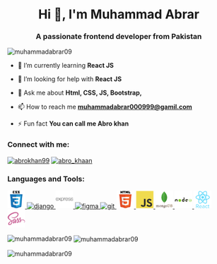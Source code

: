 <h1 align="center">Hi 👋, I'm Muhammad Abrar</h1>
<h3 align="center">A passionate frontend developer from Pakistan</h3>

<p align="left"> <img src="[https://komarev.com/ghpvc/?username=muhammadabrar09&label=Profile%20views&color=0e75b6&style=flat](https://github.com/account)" alt="muhammadabrar09" /> </p>

- 🌱 I’m currently learning **React JS**

- 🤝 I’m looking for help with **React JS**

- 💬 Ask me about **Html, CSS, JS, Bootstrap,**

- 📫 How to reach me **muhammadabrar000999@gamil.com**

- ⚡ Fun fact **You can call me Abro khan**

<h3 align="left">Connect with me:</h3>
<p align="left">
<a href="https://fb.com/abrokhan99" target="blank"><img align="center" src="https://raw.githubusercontent.com/rahuldkjain/github-profile-readme-generator/master/src/images/icons/Social/facebook.svg" alt="abrokhan99" height="30" width="40" /></a>
<a href="https://instagram.com/abro_khaan" target="blank"><img align="center" src="https://raw.githubusercontent.com/rahuldkjain/github-profile-readme-generator/master/src/images/icons/Social/instagram.svg" alt="abro_khaan" height="30" width="40" /></a>
</p>

<h3 align="left">Languages and Tools:</h3>
<p align="left"> <a href="https://www.w3schools.com/css/" target="_blank" rel="noreferrer"> <img src="https://raw.githubusercontent.com/devicons/devicon/master/icons/css3/css3-original-wordmark.svg" alt="css3" width="40" height="40"/> </a> <a href="https://www.djangoproject.com/" target="_blank" rel="noreferrer"> <img src="https://cdn.worldvectorlogo.com/logos/django.svg" alt="django" width="40" height="40"/> </a> <a href="https://expressjs.com" target="_blank" rel="noreferrer"> <img src="https://raw.githubusercontent.com/devicons/devicon/master/icons/express/express-original-wordmark.svg" alt="express" width="40" height="40"/> </a> <a href="https://www.figma.com/" target="_blank" rel="noreferrer"> <img src="https://www.vectorlogo.zone/logos/figma/figma-icon.svg" alt="figma" width="40" height="40"/> </a> <a href="https://git-scm.com/" target="_blank" rel="noreferrer"> <img src="https://www.vectorlogo.zone/logos/git-scm/git-scm-icon.svg" alt="git" width="40" height="40"/> </a> <a href="https://www.w3.org/html/" target="_blank" rel="noreferrer"> <img src="https://raw.githubusercontent.com/devicons/devicon/master/icons/html5/html5-original-wordmark.svg" alt="html5" width="40" height="40"/> </a> <a href="https://developer.mozilla.org/en-US/docs/Web/JavaScript" target="_blank" rel="noreferrer"> <img src="https://raw.githubusercontent.com/devicons/devicon/master/icons/javascript/javascript-original.svg" alt="javascript" width="40" height="40"/> </a> <a href="https://www.mongodb.com/" target="_blank" rel="noreferrer"> <img src="https://raw.githubusercontent.com/devicons/devicon/master/icons/mongodb/mongodb-original-wordmark.svg" alt="mongodb" width="40" height="40"/> </a> <a href="https://nodejs.org" target="_blank" rel="noreferrer"> <img src="https://raw.githubusercontent.com/devicons/devicon/master/icons/nodejs/nodejs-original-wordmark.svg" alt="nodejs" width="40" height="40"/> </a> <a href="https://reactjs.org/" target="_blank" rel="noreferrer"> <img src="https://raw.githubusercontent.com/devicons/devicon/master/icons/react/react-original-wordmark.svg" alt="react" width="40" height="40"/> </a> <a href="https://sass-lang.com" target="_blank" rel="noreferrer"> <img src="https://raw.githubusercontent.com/devicons/devicon/master/icons/sass/sass-original.svg" alt="sass" width="40" height="40"/> </a> </p>

<p><img align="left" src="https://github-readme-stats.vercel.app/api/top-langs?username=muhammadabrar09&show_icons=true&locale=en&layout=compact" alt="muhammadabrar09" /></p>

<p>&nbsp;<img align="center" src="https://github-readme-stats.vercel.app/api?username=muhammadabrar09&show_icons=true&locale=en" alt="muhammadabrar09" /></p>

<p><img align="center" src="https://github-readme-streak-stats.herokuapp.com/?user=muhammadabrar09&" alt="muhammadabrar09" /></p>

